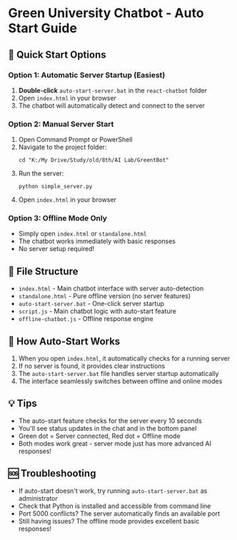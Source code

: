 # Green University Chatbot - Auto Start Guide

## 🚀 Quick Start Options

### Option 1: Automatic Server Startup (Easiest)
1. **Double-click** `auto-start-server.bat` in the `react-chatbot` folder
2. Open `index.html` in your browser
3. The chatbot will automatically detect and connect to the server

### Option 2: Manual Server Start
1. Open Command Prompt or PowerShell
2. Navigate to the project folder:
   ```
   cd "K:/My Drive/Study/old/8th/AI Lab/GreentBot"
   ```
3. Run the server:
   ```
   python simple_server.py
   ```
4. Open `index.html` in your browser

### Option 3: Offline Mode Only
- Simply open `index.html` or `standalone.html`
- The chatbot works immediately with basic responses
- No server setup required!

## 📁 File Structure
- `index.html` - Main chatbot interface with server auto-detection
- `standalone.html` - Pure offline version (no server features)
- `auto-start-server.bat` - One-click server startup
- `script.js` - Main chatbot logic with auto-start feature
- `offline-chatbot.js` - Offline response engine

## 🔧 How Auto-Start Works
1. When you open `index.html`, it automatically checks for a running server
2. If no server is found, it provides clear instructions
3. The `auto-start-server.bat` file handles server startup automatically
4. The interface seamlessly switches between offline and online modes

## 💡 Tips
- The auto-start feature checks for the server every 10 seconds
- You'll see status updates in the chat and in the bottom panel
- Green dot = Server connected, Red dot = Offline mode
- Both modes work great - server mode just has more advanced AI responses!

## 🆘 Troubleshooting
- If auto-start doesn't work, try running `auto-start-server.bat` as administrator
- Check that Python is installed and accessible from command line
- Port 5000 conflicts? The server automatically finds an available port
- Still having issues? The offline mode provides excellent basic responses!
